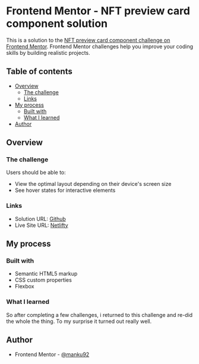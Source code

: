 # Frontend Mentor - NFT preview card component solution

This is a solution to the [NFT preview card component challenge on Frontend Mentor](https://www.frontendmentor.io/challenges/nft-preview-card-component-SbdUL_w0U). Frontend Mentor challenges help you improve your coding skills by building realistic projects. 
## Table of contents

- [Overview](#overview)
  - [The challenge](#the-challenge)
  - [Links](#links)
- [My process](#my-process)
  - [Built with](#built-with)
  - [What I learned](#what-i-learned)
- [Author](#author)

## Overview

### The challenge

Users should be able to:

- View the optimal layout depending on their device's screen size
- See hover states for interactive elements

### Links

- Solution URL: [Github](https://github.com/manku92/nft-preview-card.git)
- Live Site URL: [Netlifty](https://helpful-caramel-0d841e.netlify.app/)

## My process

### Built with

- Semantic HTML5 markup
- CSS custom properties
- Flexbox


### What I learned

So after completing a few challenges, i returned to this challenge and re-did the whole the thing. To my surprise it turned out really well.


## Author

- Frontend Mentor - [@manku92](https://www.frontendmentor.io/profile/manku92)
